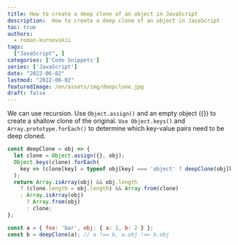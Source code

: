```yaml
---
title: How to create a deep clone of an object in JavaScript
description:  How to create a deep clone of an object in JavaScript
toc: true
authors:
  - roman-kurnovskii
tags:
  ["JavaScript", ]
categories: ['Code Snippets']
series: ['JavaScript']
date: "2022-06-02"
lastmod: "2022-06-02"
featuredImage: /en/assets/img/deepclone.jpg
draft: false
---
```


We can use recursion. 
Use `Object.assign()` and an empty object ({}) to create a shallow clone of the original. 
`Use Object.keys()` and `Array.prototype.forEach()` to determine which key-value pairs need to be deep cloned.

```js
const deepClone = obj => {
  let clone = Object.assign({}, obj);
  Object.keys(clone).forEach(
    key => (clone[key] = typeof obj[key] === 'object' ? deepClone(obj[key]) : obj[key])
  );
  return Array.isArray(obj) && obj.length
    ? (clone.length = obj.length) && Array.from(clone)
    : Array.isArray(obj)
      ? Array.from(obj)
      : clone;
};
```

```js
const a = { foo: 'bar', obj: { a: 1, b: 2 } };
const b = deepClone(a); // a !== b, a.obj !== b.obj
```